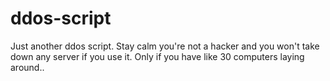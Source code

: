 # ddos-script
Just another ddos script. Stay calm you're not a hacker and you won't take down any server if you use it. Only if you have like 30 computers laying around..
